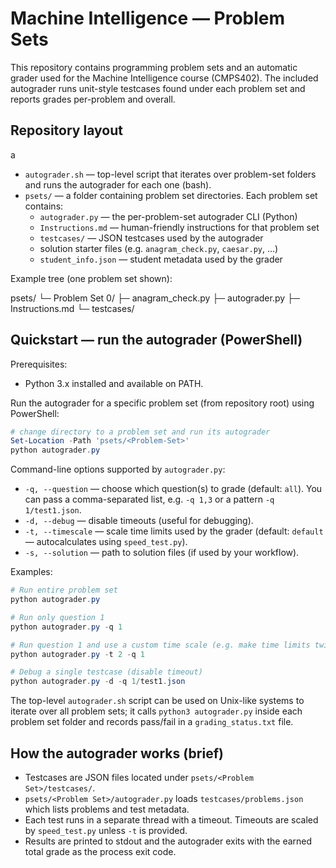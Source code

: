 # Machine Intelligence — Problem Sets

This repository contains programming problem sets and an automatic grader used for the Machine Intelligence course (CMPS402). The included autograder runs unit-style testcases found under each problem set and reports grades per-problem and overall.

## Repository layout
a
- `autograder.sh` — top-level script that iterates over problem-set folders and runs the autograder for each one (bash).
- `psets/` — a folder containing problem set directories. Each problem set contains:
  - `autograder.py` — the per-problem-set autograder CLI (Python)
  - `Instructions.md` — human-friendly instructions for that problem set
  - `testcases/` — JSON testcases used by the autograder
  - solution starter files (e.g. `anagram_check.py`, `caesar.py`, ...)
  - `student_info.json` — student metadata used by the grader

Example tree (one problem set shown):

psets/
└─ Problem Set 0/
    ├─ anagram_check.py
    ├─ autograder.py
    ├─ Instructions.md
    └─ testcases/

## Quickstart — run the autograder (PowerShell)

Prerequisites:

- Python 3.x installed and available on PATH.

Run the autograder for a specific problem set (from repository root) using PowerShell:

```powershell
# change directory to a problem set and run its autograder
Set-Location -Path 'psets/<Problem-Set>'
python autograder.py
```

Command-line options supported by `autograder.py`:

- `-q, --question` — choose which question(s) to grade (default: `all`). You can pass a comma-separated list, e.g. `-q 1,3` or a pattern `-q 1/test1.json`.
- `-d, --debug` — disable timeouts (useful for debugging).
- `-t, --timescale` — scale time limits used by the grader (default: `default` — autocalculates using `speed_test.py`).
- `-s, --solution` — path to solution files (if used by your workflow).

Examples:

```powershell
# Run entire problem set
python autograder.py

# Run only question 1
python autograder.py -q 1

# Run question 1 and use a custom time scale (e.g. make time limits twice as long)
python autograder.py -t 2 -q 1

# Debug a single testcase (disable timeout)
python autograder.py -d -q 1/test1.json
```

The top-level `autograder.sh` script can be used on Unix-like systems to iterate over all problem sets; it calls `python3 autograder.py` inside each problem set folder and records pass/fail in a `grading_status.txt` file.

## How the autograder works (brief)

- Testcases are JSON files located under `psets/<Problem Set>/testcases/`.
- `psets/<Problem Set>/autograder.py` loads `testcases/problems.json` which lists problems and test metadata.
- Each test runs in a separate thread with a timeout. Timeouts are scaled by `speed_test.py` unless `-t` is provided.
- Results are printed to stdout and the autograder exits with the earned total grade as the process exit code.

